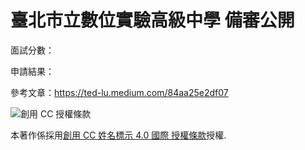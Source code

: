 # 臺北市立數位實驗高級中學 備審公開

面試分數：

申請結果：

參考文章：https://ted-lu.medium.com/84aa25e2df07

![創用 CC 授權條款](https://i.creativecommons.org/l/by/4.0/88x31.png)

本著作係採用[創用 CC 姓名標示 4.0 國際 授權條款](http://creativecommons.org/licenses/by/4.0/)授權.
